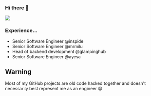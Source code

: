 ### Hi there 👋

![](https://media.giphy.com/media/ycTVuMYzKu4vHg1OLG/giphy.gif)

### Experience...

- Senior Software Engineer @inspide
- Senior Software Engineer @mrmilu
- Head of backend development @glampinghub
- Senior Software Engineer @ayesa

## Warning

Most of my GitHub projects are old code hacked together and doesn't necessarily best represent me as an engineer :grin:

<!--
**ahmontero/ahmontero** is a ✨ _special_ ✨ repository because its `README.md` (this file) appears on your GitHub profile.

Here are some ideas to get you started:

- 🔭 I’m currently working on ...
- 🌱 I’m currently learning ...
- 👯 I’m looking to collaborate on ...
- 🤔 I’m looking for help with ...
- 💬 Ask me about ...
- 📫 How to reach me: ...
- 😄 Pronouns: ...
- ⚡ Fun fact: ...
-->
